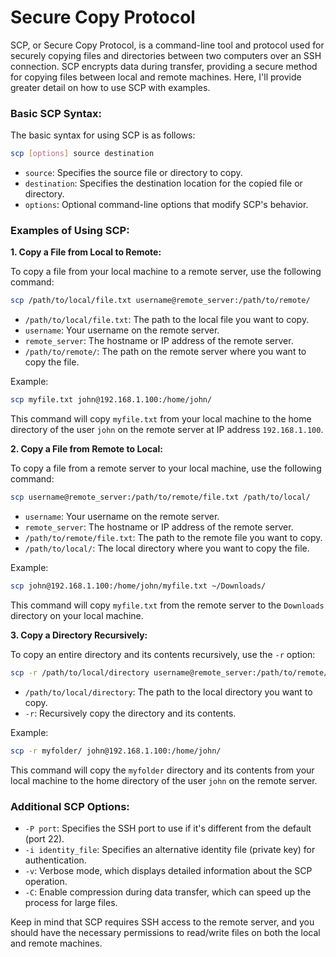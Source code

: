 # Secure Copy Protocol
SCP, or Secure Copy Protocol, is a command-line tool and protocol used for securely copying files and directories between two computers over an SSH connection. SCP encrypts data during transfer, providing a secure method for copying files between local and remote machines. Here, I'll provide greater detail on how to use SCP with examples.

### Basic SCP Syntax:

The basic syntax for using SCP is as follows:

```bash
scp [options] source destination
```

- `source`: Specifies the source file or directory to copy.
- `destination`: Specifies the destination location for the copied file or directory.
- `options`: Optional command-line options that modify SCP's behavior.

### Examples of Using SCP:

**1. Copy a File from Local to Remote:**

To copy a file from your local machine to a remote server, use the following command:

```bash
scp /path/to/local/file.txt username@remote_server:/path/to/remote/
```

- `/path/to/local/file.txt`: The path to the local file you want to copy.
- `username`: Your username on the remote server.
- `remote_server`: The hostname or IP address of the remote server.
- `/path/to/remote/`: The path on the remote server where you want to copy the file.

Example:
```bash
scp myfile.txt john@192.168.1.100:/home/john/
```

This command will copy `myfile.txt` from your local machine to the home directory of the user `john` on the remote server at IP address `192.168.1.100`.

**2. Copy a File from Remote to Local:**

To copy a file from a remote server to your local machine, use the following command:

```bash
scp username@remote_server:/path/to/remote/file.txt /path/to/local/
```

- `username`: Your username on the remote server.
- `remote_server`: The hostname or IP address of the remote server.
- `/path/to/remote/file.txt`: The path to the remote file you want to copy.
- `/path/to/local/`: The local directory where you want to copy the file.

Example:
```bash
scp john@192.168.1.100:/home/john/myfile.txt ~/Downloads/
```

This command will copy `myfile.txt` from the remote server to the `Downloads` directory on your local machine.

**3. Copy a Directory Recursively:**

To copy an entire directory and its contents recursively, use the `-r` option:

```bash
scp -r /path/to/local/directory username@remote_server:/path/to/remote/
```

- `/path/to/local/directory`: The path to the local directory you want to copy.
- `-r`: Recursively copy the directory and its contents.

Example:
```bash
scp -r myfolder/ john@192.168.1.100:/home/john/
```

This command will copy the `myfolder` directory and its contents from your local machine to the home directory of the user `john` on the remote server.

### Additional SCP Options:

- `-P port`: Specifies the SSH port to use if it's different from the default (port 22).
- `-i identity_file`: Specifies an alternative identity file (private key) for authentication.
- `-v`: Verbose mode, which displays detailed information about the SCP operation.
- `-C`: Enable compression during data transfer, which can speed up the process for large files.

Keep in mind that SCP requires SSH access to the remote server, and you should have the necessary permissions to read/write files on both the local and remote machines.
